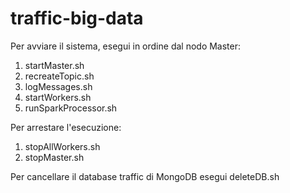 # traffic-big-data

Per avviare il sistema, esegui in ordine dal nodo Master:
1) startMaster.sh
2) recreateTopic.sh
3) logMessages.sh
4) startWorkers.sh
5) runSparkProcessor.sh

Per arrestare l'esecuzione:
1) stopAllWorkers.sh
2) stopMaster.sh

Per cancellare il database traffic di MongoDB esegui deleteDB.sh